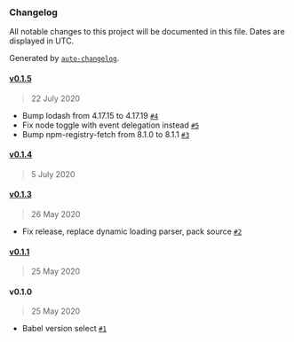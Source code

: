 ### Changelog

All notable changes to this project will be documented in this file. Dates are displayed in UTC.

Generated by [`auto-changelog`](https://github.com/CookPete/auto-changelog).

#### [v0.1.5](https://github.com/JennieJi/vscode-babel-ast-explorer/compare/vv0.1.4...vv0.1.5)

> 22 July 2020

- Bump lodash from 4.17.15 to 4.17.19 [`#4`](https://github.com/JennieJi/vscode-babel-ast-explorer/pull/4)
- Fix node toggle with event delegation instead [`#5`](https://github.com/JennieJi/vscode-babel-ast-explorer/pull/5)
- Bump npm-registry-fetch from 8.1.0 to 8.1.1 [`#3`](https://github.com/JennieJi/vscode-babel-ast-explorer/pull/3)

#### [v0.1.4](https://github.com/JennieJi/vscode-babel-ast-explorer/compare/vv0.1.3...vv0.1.4)

> 5 July 2020

#### [v0.1.3](https://github.com/JennieJi/vscode-babel-ast-explorer/compare/vv0.1.1...vv0.1.3)

> 26 May 2020

- Fix release, replace dynamic loading parser, pack source [`#2`](https://github.com/JennieJi/vscode-babel-ast-explorer/pull/2)

#### [v0.1.1](https://github.com/JennieJi/vscode-babel-ast-explorer/compare/vv0.1.0...vv0.1.1)

> 25 May 2020

#### v0.1.0

> 25 May 2020

- Babel version select [`#1`](https://github.com/JennieJi/vscode-babel-ast-explorer/pull/1)
